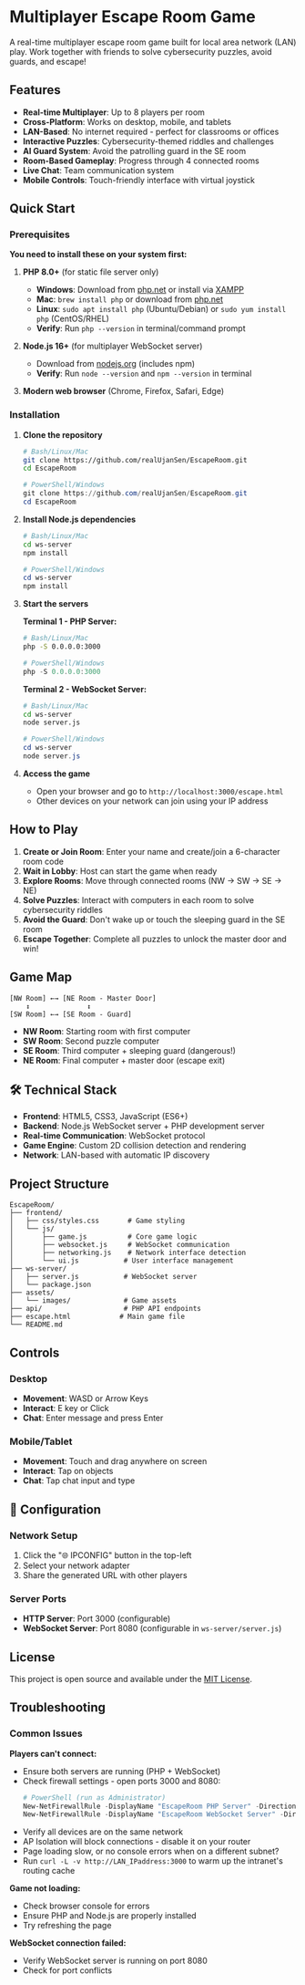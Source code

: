 #  Multiplayer Escape Room Game

A real-time multiplayer escape room game built for local area network (LAN) play. Work together with friends to solve cybersecurity puzzles, avoid guards, and escape!

##  Features

- **Real-time Multiplayer**: Up to 8 players per room
- **Cross-Platform**: Works on desktop, mobile, and tablets
- **LAN-Based**: No internet required - perfect for classrooms or offices
- **Interactive Puzzles**: Cybersecurity-themed riddles and challenges
- **AI Guard System**: Avoid the patrolling guard in the SE room
- **Room-Based Gameplay**: Progress through 4 connected rooms
- **Live Chat**: Team communication system
- **Mobile Controls**: Touch-friendly interface with virtual joystick

##  Quick Start

### Prerequisites

**You need to install these on your system first:**

1. **PHP 8.0+** (for static file server only)
   - **Windows**: Download from [php.net](https://windows.php.net/download/) or install via [XAMPP](https://www.apachefriends.org/)
   - **Mac**: `brew install php` or download from [php.net](https://php.net/downloads)
   - **Linux**: `sudo apt install php` (Ubuntu/Debian) or `sudo yum install php` (CentOS/RHEL)
   - **Verify**: Run `php --version` in terminal/command prompt

2. **Node.js 16+** (for multiplayer WebSocket server)
   - Download from [nodejs.org](https://nodejs.org/) (includes npm)
   - **Verify**: Run `node --version` and `npm --version` in terminal

3. **Modern web browser** (Chrome, Firefox, Safari, Edge)

### Installation

1. **Clone the repository**
   ```bash
   # Bash/Linux/Mac
   git clone https://github.com/realUjanSen/EscapeRoom.git
   cd EscapeRoom
   ```
   ```powershell
   # PowerShell/Windows
   git clone https://github.com/realUjanSen/EscapeRoom.git
   cd EscapeRoom
   ```

2. **Install Node.js dependencies**
   ```bash
   # Bash/Linux/Mac
   cd ws-server
   npm install
   ```
   ```powershell
   # PowerShell/Windows
   cd ws-server
   npm install
   ```

3. **Start the servers**

   **Terminal 1 - PHP Server:**
   ```bash
   # Bash/Linux/Mac
   php -S 0.0.0.0:3000
   ```
   ```powershell
   # PowerShell/Windows
   php -S 0.0.0.0:3000
   ```

   **Terminal 2 - WebSocket Server:**
   ```bash
   # Bash/Linux/Mac
   cd ws-server
   node server.js
   ```
   ```powershell
   # PowerShell/Windows
   cd ws-server
   node server.js
   ```

4. **Access the game**
   - Open your browser and go to `http://localhost:3000/escape.html`
   - Other devices on your network can join using your IP address

##  How to Play

1. **Create or Join Room**: Enter your name and create/join a 6-character room code
2. **Wait in Lobby**: Host can start the game when ready
3. **Explore Rooms**: Move through connected rooms (NW → SW → SE → NE)
4. **Solve Puzzles**: Interact with computers in each room to solve cybersecurity riddles
5. **Avoid the Guard**: Don't wake up or touch the sleeping guard in the SE room
6. **Escape Together**: Complete all puzzles to unlock the master door and win!

##  Game Map

```
[NW Room] ←→ [NE Room - Master Door]
    ↕              ↕
[SW Room] ←→ [SE Room - Guard]
```

- **NW Room**: Starting room with first computer
- **SW Room**: Second puzzle computer
- **SE Room**: Third computer + sleeping guard (dangerous!)
- **NE Room**: Final computer + master door (escape exit)

## 🛠️ Technical Stack

- **Frontend**: HTML5, CSS3, JavaScript (ES6+)
- **Backend**: Node.js WebSocket server + PHP development server
- **Real-time Communication**: WebSocket protocol
- **Game Engine**: Custom 2D collision detection and rendering
- **Network**: LAN-based with automatic IP discovery

##  Project Structure

```
EscapeRoom/
├── frontend/
│   ├── css/styles.css       # Game styling
│   └── js/
│       ├── game.js          # Core game logic
│       ├── websocket.js     # WebSocket communication
│       ├── networking.js    # Network interface detection
│       └── ui.js           # User interface management
├── ws-server/
│   ├── server.js           # WebSocket server
│   └── package.json
├── assets/
│   └── images/             # Game assets
├── api/                    # PHP API endpoints
├── escape.html            # Main game file
└── README.md
```

##  Controls

### Desktop
- **Movement**: WASD or Arrow Keys
- **Interact**: E key or Click
- **Chat**: Enter message and press Enter

### Mobile/Tablet
- **Movement**: Touch and drag anywhere on screen
- **Interact**: Tap on objects
- **Chat**: Tap chat input and type

## 🔧 Configuration

### Network Setup
1. Click the "🌐 IPCONFIG" button in the top-left
2. Select your network adapter
3. Share the generated URL with other players

### Server Ports
- **HTTP Server**: Port 3000 (configurable)
- **WebSocket Server**: Port 8080 (configurable in `ws-server/server.js`)


##  License

This project is open source and available under the [MIT License](LICENSE).

##  Troubleshooting

### Common Issues

**Players can't connect:**
- Ensure both servers are running (PHP + WebSocket)
- Check firewall settings - open ports 3000 and 8080:
  ```powershell
  # PowerShell (run as Administrator)
  New-NetFirewallRule -DisplayName "EscapeRoom PHP Server" -Direction Inbound -Protocol TCP -LocalPort 3000 -Action Allow
  New-NetFirewallRule -DisplayName "EscapeRoom WebSocket Server" -Direction Inbound -Protocol TCP -LocalPort 8080 -Action Allow
  ```
- Verify all devices are on the same network
- AP Isolation will block connections - disable it on your router
- Page loading slow, or no console errors when on a different subnet?
- Run `curl -L -v http://LAN_IPaddress:3000` to warm up the intranet's routing cache

**Game not loading:**
- Check browser console for errors
- Ensure PHP and Node.js are properly installed
- Try refreshing the page

**WebSocket connection failed:**
- Verify WebSocket server is running on port 8080
- Check for port conflicts

